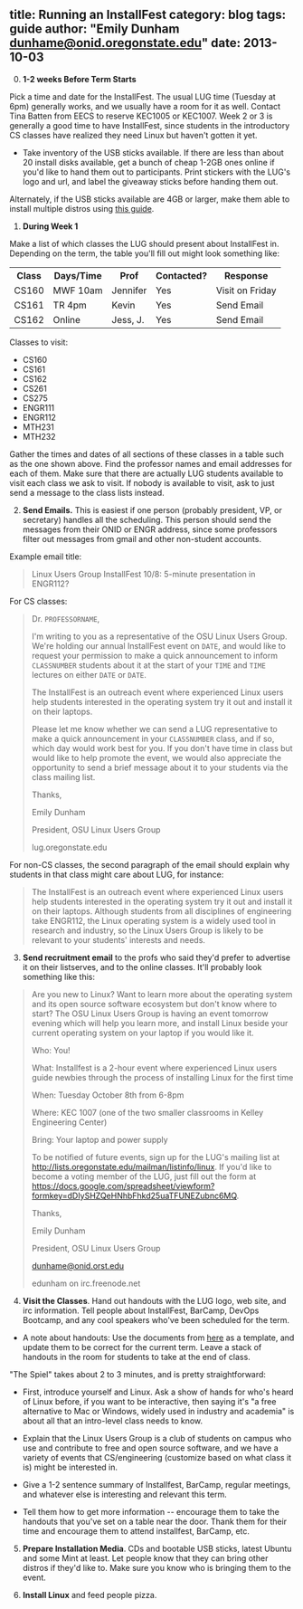 title: Running an InstallFest 
category: blog
tags: guide
author: "Emily Dunham <dunhame@onid.oregonstate.edu>"
date: 2013-10-03
---
0) **1-2 weeks Before Term Starts**

Pick a time and date for the InstallFest. The usual LUG time (Tuesday at
6pm) generally works, and we usually have a room for it as well. Contact Tina
Batten from EECS to reserve KEC1005 or KEC1007. Week 2 or 3 is generally a
good time to have InstallFest, since students in the introductory CS classes
have realized they need Linux but haven't gotten it yet. 

* Take inventory of the USB sticks available. If there are less than about 20
  install disks available, get a bunch of cheap 1-2GB ones online if you'd like
  to hand them out to participants. Print stickers with the LUG's logo and url,
  and label the giveaway sticks before handing them out. 

Alternately, if the USB sticks available are 4GB or larger, make them able to
install multiple distros using [this guide][multiboot]. 

[multiboot]: http://www.pendrivelinux.com/boot-multiple-iso-from-usb-via-grub2-using-linux/

1) **During Week 1**

Make a list of which classes the LUG should present about InstallFest in.
Depending on the term, the table you'll fill out might look something like: 

<table>
    <tr>
        <th>Class</th>
        <th>Days/Time</th>
        <th>Prof</th>
        <th>Contacted?</th>
        <th>Response</th>
     </tr>
     <tr>
        <td>CS160</td>
        <td>MWF 10am</td>
        <td>Jennifer</td>
        <td>Yes</td>
        <td>Visit on Friday</td>
    </tr>
    <tr>
        <td>CS161</td>
        <td>TR 4pm</td>
        <td>Kevin</td>
        <td>Yes</td>
        <td>Send Email</td>
    </tr>
    <tr>
        <td>CS162</td>
        <td>Online</td>
        <td>Jess, J.</td>
        <td>Yes</td>
        <td>Send Email</td>
    </tr>
</table>

Classes to visit: 

* CS160 
* CS161
* CS162
* CS261
* CS275
* ENGR111
* ENGR112
* MTH231
* MTH232

Gather the times and dates of all sections of these classes in a table such as
the one shown above. Find the professor names and email addresses for each of
them. Make sure that there are actually LUG students available to visit each
class we ask to visit. If nobody is available to visit, ask to just send a
message to the class lists instead. 

2) **Send Emails.** This is easiest if one person (probably president, VP, or
secretary) handles all the scheduling. This person should send the messages
from their ONID or ENGR address, since some professors filter out messages
from gmail and other non-student accounts.

Example email title:
 
> Linux Users Group InstallFest 10/8: 5-minute presentation in ENGR112?

For CS classes: 

> Dr. `PROFESSORNAME`,
> 
> I'm writing to you as a representative of the OSU Linux Users Group. We're
> holding our annual InstallFest event on `DATE`, and would like
> to request your permission to make a quick announcement to inform `CLASSNUMBER`
> students about it at the start of your `TIME` and `TIME` lectures on either
> `DATE` or `DATE`.
> 
>  
> The InstallFest is an outreach event where experienced Linux users help
> students interested in the operating system try it out and install it on their
> laptops.
> 
> 
> Please let me know whether we can send a LUG representative to make a quick
> announcement in your `CLASSNUMBER` class, and if so, which day would work best for
> you. If you don't have time in class but would like to help promote the event,
> we would also appreciate the opportunity to send a brief message about it to
> your students via the class mailing list.
> 
> 
> Thanks,
> 
> Emily Dunham
> 
> President, OSU Linux Users Group
> 
> lug.oregonstate.edu

For non-CS classes, the second paragraph of the email should explain why
students in that class might care about LUG, for instance: 

> The InstallFest is an outreach event where experienced Linux users help
> students interested in the operating system try it out and install it on their
> laptops. Although students from all disciplines of engineering take ENGR112,
> the Linux operating system is a widely used tool in research and industry, so
> the Linux Users Group is likely to be relevant to your students' interests and
> needs.

3) **Send recruitment email** to the profs who said they'd prefer to advertise it
on their listserves, and to the online classes. It'll probably look something like this: 
 
> Are you new to Linux? Want to learn more about the operating system and its
> open source software ecosystem but don't know where to start?  The OSU Linux
> Users Group is having an event tomorrow evening which will help you learn
> more, and install Linux beside your current operating system on your laptop if
> you would like it.
> 
> 
> Who: You!
> 
> What: Installfest is a 2-hour event where experienced Linux users guide
> newbies through the process of installing Linux for the first time
> 
> When: Tuesday October 8th from 6-8pm
> 
> Where: KEC 1007 (one of the two smaller classrooms in Kelley Engineering
> Center)
> 
> Bring: Your laptop and power supply
> 
> 
> To be notified of future events, sign up for the LUG's mailing list at
> http://lists.oregonstate.edu/mailman/listinfo/linux. If you'd like to become a
> voting member of the LUG, just fill out the form at
> https://docs.google.com/spreadsheet/viewform?formkey=dDIySHZQeHNhbFhkd25uaTFUNEZubnc6MQ.
> 
> 
> Thanks,
> 
> Emily Dunham
> 
> President, OSU Linux Users Group
> 
> dunhame@onid.orst.edu
> 
> edunham on irc.freenode.net

4) **Visit the Classes**. Hand out handouts with the LUG logo, web site, and irc
information. Tell people about InstallFest, BarCamp, DevOps Bootcamp, and any
cool speakers who've been scheduled for the term. 

* A note about handouts: Use the documents from [here][handouts] as a
  template, and update them to be correct for the current term. Leave a stack
  of handouts in the room for students to take at the end of class.

[handouts]: https://github.com/OSULUG/documents

"The Spiel" takes about 2 to 3 minutes, and is pretty straightforward: 

* First, introduce yourself and Linux. Ask a show of hands for who's heard of
  Linux before, if you want to be interactive, then saying it's "a free
  alternative to Mac or Windows, widely used in industry and academia" is about
  all that an intro-level class needs to know.

* Explain that the Linux Users Group is a club of students on campus who use and
  contribute to free and open source software, and we have a variety of events
  that CS/engineering (customize based on what class it is) might be interested
  in.

* Give a 1-2 sentence summary of Installfest, BarCamp, regular meetings, and
  whatever else is interesting and relevant this term. 

* Tell them how to get more information -- encourage them to take the 
  handouts that you've set on a table near the door. Thank them for their time
  and encourage them to attend installfest, BarCamp, etc.

5) **Prepare Installation Media**. CDs and bootable USB sticks, latest Ubuntu and
some Mint at least. Let people know that they can bring other distros if
they'd like to. Make sure you know who is bringing them to the event. 

6) **Install Linux** and feed people pizza. 
